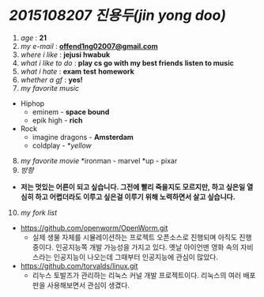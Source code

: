 # _2015108207_ **_진용두(jin yong doo)_**

1. _age_ : **21**
2. _my e-mail_ : **offend1ng02007@gmail.com**
3. _where i like_ : **jejusi hwabuk**
4. _what i like to do_ : 
	**play cs go with my best friends**
	**listen to  music**
5. _what i hate_ :
	**exam**
	**test**
	**homework**
6. _whether a gf_ : **yes!**
7. _my favorite music_
 * Hiphop
   * eminem - **space bound**
    * epik high - **rich**
 * Rock
   * imagine dragons - **Amsterdam**
    * coldplay - **yellow*
8. _my favorite movie_
 *ironman - marvel
 *up - pixar
9. _방향_
 * **저는 멋있는 어른이 되고 싶습니다. 그전에 빨리 죽을지도 모르지만, 하고 싶은일 열심히 하고 어렵더라도  이루고 싶은걸 이루기 위해 노력하면서 살고 싶습니다.**
10. _my fork list_
   * https://github.com/openworm/OpenWorm.git
     * 실제 생물 자체를 시뮬레이션하는 프로젝트 오픈소스로 진행되며 아직도 진행중이다. 인공지능쪽 개발 가능성을 가지고 있다. 옛날 아이언맨 영화 속의 자비스라는 인공지능이 나오는데 그때부터 인공지능에 관심이 많았다.
   * https://github.com/torvalds/linux.git
     * 리누스 토발즈가 관리하는 리눅스 커널 개발 프로젝트이다. 리눅스의 여러 배포판을 사용해보면서 관심이 생겼다.

